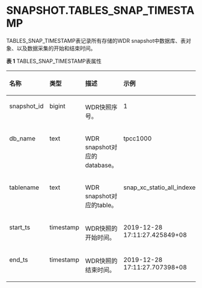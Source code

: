 # SNAPSHOT.TABLES\_SNAP\_TIMESTAMP

TABLES\_SNAP\_TIMESTAMP表记录所有存储的WDR snapshot中数据库、表对象、以及数据采集的开始和结束时间。

**表 1**  TABLES\_SNAP\_TIMESTAMP表属性

<a name="zh-cn_topic_0237122761_table1849198112610"></a>
<table><thead align="left"><tr id="zh-cn_topic_0237122761_row1049111811261"><th class="cellrowborder" valign="top" width="17.16171617161716%" id="mcps1.2.5.1.1"><p id="zh-cn_topic_0237122761_p124917872618"><a name="zh-cn_topic_0237122761_p124917872618"></a><a name="zh-cn_topic_0237122761_p124917872618"></a>名称</p>
</th>
<th class="cellrowborder" valign="top" width="14.831483148314831%" id="mcps1.2.5.1.2"><p id="zh-cn_topic_0237122761_p1742412117418"><a name="zh-cn_topic_0237122761_p1742412117418"></a><a name="zh-cn_topic_0237122761_p1742412117418"></a>类型</p>
</th>
<th class="cellrowborder" valign="top" width="31.863186318631865%" id="mcps1.2.5.1.3"><p id="zh-cn_topic_0237122761_p36483315516"><a name="zh-cn_topic_0237122761_p36483315516"></a><a name="zh-cn_topic_0237122761_p36483315516"></a>描述</p>
</th>
<th class="cellrowborder" valign="top" width="36.14361436143614%" id="mcps1.2.5.1.4"><p id="zh-cn_topic_0237122761_p349117862618"><a name="zh-cn_topic_0237122761_p349117862618"></a><a name="zh-cn_topic_0237122761_p349117862618"></a>示例</p>
</th>
</tr>
</thead>
<tbody><tr id="zh-cn_topic_0237122761_row549114817269"><td class="cellrowborder" valign="top" width="17.16171617161716%" headers="mcps1.2.5.1.1 "><p id="zh-cn_topic_0237122761_p184911988263"><a name="zh-cn_topic_0237122761_p184911988263"></a><a name="zh-cn_topic_0237122761_p184911988263"></a>snapshot_id</p>
</td>
<td class="cellrowborder" valign="top" width="14.831483148314831%" headers="mcps1.2.5.1.2 "><p id="zh-cn_topic_0237122761_p1342513113418"><a name="zh-cn_topic_0237122761_p1342513113418"></a><a name="zh-cn_topic_0237122761_p1342513113418"></a>bigint</p>
</td>
<td class="cellrowborder" valign="top" width="31.863186318631865%" headers="mcps1.2.5.1.3 "><p id="zh-cn_topic_0237122761_p76481311059"><a name="zh-cn_topic_0237122761_p76481311059"></a><a name="zh-cn_topic_0237122761_p76481311059"></a>WDR快照序号。</p>
</td>
<td class="cellrowborder" valign="top" width="36.14361436143614%" headers="mcps1.2.5.1.4 "><p id="zh-cn_topic_0237122761_p749112892611"><a name="zh-cn_topic_0237122761_p749112892611"></a><a name="zh-cn_topic_0237122761_p749112892611"></a>1</p>
</td>
</tr>
<tr id="zh-cn_topic_0237122761_row1749268132613"><td class="cellrowborder" valign="top" width="17.16171617161716%" headers="mcps1.2.5.1.1 "><p id="zh-cn_topic_0237122761_p4492118192619"><a name="zh-cn_topic_0237122761_p4492118192619"></a><a name="zh-cn_topic_0237122761_p4492118192619"></a>db_name</p>
</td>
<td class="cellrowborder" valign="top" width="14.831483148314831%" headers="mcps1.2.5.1.2 "><p id="zh-cn_topic_0237122761_p204256118415"><a name="zh-cn_topic_0237122761_p204256118415"></a><a name="zh-cn_topic_0237122761_p204256118415"></a>text</p>
</td>
<td class="cellrowborder" valign="top" width="31.863186318631865%" headers="mcps1.2.5.1.3 "><p id="zh-cn_topic_0237122761_p96484311356"><a name="zh-cn_topic_0237122761_p96484311356"></a><a name="zh-cn_topic_0237122761_p96484311356"></a>WDR snapshot对应的database。</p>
</td>
<td class="cellrowborder" valign="top" width="36.14361436143614%" headers="mcps1.2.5.1.4 "><p id="zh-cn_topic_0237122761_p7492148142613"><a name="zh-cn_topic_0237122761_p7492148142613"></a><a name="zh-cn_topic_0237122761_p7492148142613"></a>tpcc1000</p>
</td>
</tr>
<tr id="zh-cn_topic_0237122761_row1749210872610"><td class="cellrowborder" valign="top" width="17.16171617161716%" headers="mcps1.2.5.1.1 "><p id="zh-cn_topic_0237122761_p249248152612"><a name="zh-cn_topic_0237122761_p249248152612"></a><a name="zh-cn_topic_0237122761_p249248152612"></a>tablename</p>
</td>
<td class="cellrowborder" valign="top" width="14.831483148314831%" headers="mcps1.2.5.1.2 "><p id="zh-cn_topic_0237122761_p194251111646"><a name="zh-cn_topic_0237122761_p194251111646"></a><a name="zh-cn_topic_0237122761_p194251111646"></a>text</p>
</td>
<td class="cellrowborder" valign="top" width="31.863186318631865%" headers="mcps1.2.5.1.3 "><p id="zh-cn_topic_0237122761_p76480311155"><a name="zh-cn_topic_0237122761_p76480311155"></a><a name="zh-cn_topic_0237122761_p76480311155"></a>WDR snapshot对应的table。</p>
</td>
<td class="cellrowborder" valign="top" width="36.14361436143614%" headers="mcps1.2.5.1.4 "><p id="zh-cn_topic_0237122761_p10492108162618"><a name="zh-cn_topic_0237122761_p10492108162618"></a><a name="zh-cn_topic_0237122761_p10492108162618"></a>snap_xc_statio_all_indexes</p>
</td>
</tr>
<tr id="zh-cn_topic_0237122761_row10492282267"><td class="cellrowborder" valign="top" width="17.16171617161716%" headers="mcps1.2.5.1.1 "><p id="zh-cn_topic_0237122761_p1149211817260"><a name="zh-cn_topic_0237122761_p1149211817260"></a><a name="zh-cn_topic_0237122761_p1149211817260"></a>start_ts</p>
</td>
<td class="cellrowborder" valign="top" width="14.831483148314831%" headers="mcps1.2.5.1.2 "><p id="zh-cn_topic_0237122761_p04251911743"><a name="zh-cn_topic_0237122761_p04251911743"></a><a name="zh-cn_topic_0237122761_p04251911743"></a>timestamp</p>
</td>
<td class="cellrowborder" valign="top" width="31.863186318631865%" headers="mcps1.2.5.1.3 "><p id="zh-cn_topic_0237122761_p564817311453"><a name="zh-cn_topic_0237122761_p564817311453"></a><a name="zh-cn_topic_0237122761_p564817311453"></a>WDR快照的开始时间。</p>
</td>
<td class="cellrowborder" valign="top" width="36.14361436143614%" headers="mcps1.2.5.1.4 "><p id="zh-cn_topic_0237122761_p24923842612"><a name="zh-cn_topic_0237122761_p24923842612"></a><a name="zh-cn_topic_0237122761_p24923842612"></a>2019-12-28 17:11:27.425849+08</p>
</td>
</tr>
<tr id="zh-cn_topic_0237122761_row114928817262"><td class="cellrowborder" valign="top" width="17.16171617161716%" headers="mcps1.2.5.1.1 "><p id="zh-cn_topic_0237122761_p12492686261"><a name="zh-cn_topic_0237122761_p12492686261"></a><a name="zh-cn_topic_0237122761_p12492686261"></a>end_ts</p>
</td>
<td class="cellrowborder" valign="top" width="14.831483148314831%" headers="mcps1.2.5.1.2 "><p id="zh-cn_topic_0237122761_p204251918412"><a name="zh-cn_topic_0237122761_p204251918412"></a><a name="zh-cn_topic_0237122761_p204251918412"></a>timestamp</p>
</td>
<td class="cellrowborder" valign="top" width="31.863186318631865%" headers="mcps1.2.5.1.3 "><p id="zh-cn_topic_0237122761_p1064811311252"><a name="zh-cn_topic_0237122761_p1064811311252"></a><a name="zh-cn_topic_0237122761_p1064811311252"></a>WDR快照的结束时间。</p>
</td>
<td class="cellrowborder" valign="top" width="36.14361436143614%" headers="mcps1.2.5.1.4 "><p id="zh-cn_topic_0237122761_p349218812262"><a name="zh-cn_topic_0237122761_p349218812262"></a><a name="zh-cn_topic_0237122761_p349218812262"></a>2019-12-28 17:11:27.707398+08</p>
</td>
</tr>
</tbody>
</table>
